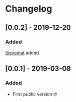 # Changelog

## [0.0.2] - 2019-12-20
### Added
[Slevomat](https://github.com/slevomat/coding-standard) added


## [0.0.1] - 2019-03-08
### Added
* First public version 🤓
